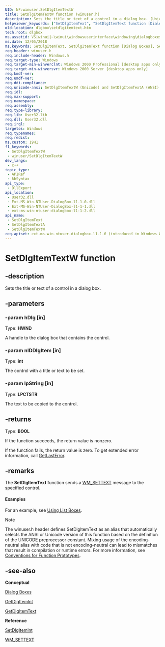 ```yaml
---
UID: NF:winuser.SetDlgItemTextW
title: SetDlgItemTextW function (winuser.h)
description: Sets the title or text of a control in a dialog box. (Unicode)
helpviewer_keywords: ["SetDlgItemText", "SetDlgItemText function [Dialog Boxes]", "SetDlgItemTextW", "_win32_SetDlgItemText", "_win32_setdlgitemtext_cpp", "dlgbox.setdlgitemtext", "winui._win32_setdlgitemtext", "winuser/SetDlgItemText", "winuser/SetDlgItemTextW"]
old-location: dlgbox\setdlgitemtext.htm
tech.root: dlgbox
ms.assetid: VS|winui|~\winui\windowsuserinterface\windowing\dialogboxes\dialogboxreference\dialogboxfunctions\setdlgitemtext.htm
ms.date: 12/05/2018
ms.keywords: SetDlgItemText, SetDlgItemText function [Dialog Boxes], SetDlgItemTextA, SetDlgItemTextW, _win32_SetDlgItemText, _win32_setdlgitemtext_cpp, dlgbox.setdlgitemtext, winui._win32_setdlgitemtext, winuser/SetDlgItemText, winuser/SetDlgItemTextA, winuser/SetDlgItemTextW
req.header: winuser.h
req.include-header: Windows.h
req.target-type: Windows
req.target-min-winverclnt: Windows 2000 Professional [desktop apps only]
req.target-min-winversvr: Windows 2000 Server [desktop apps only]
req.kmdf-ver: 
req.umdf-ver: 
req.ddi-compliance: 
req.unicode-ansi: SetDlgItemTextW (Unicode) and SetDlgItemTextA (ANSI)
req.idl: 
req.max-support: 
req.namespace: 
req.assembly: 
req.type-library: 
req.lib: User32.lib
req.dll: User32.dll
req.irql: 
targetos: Windows
req.typenames: 
req.redist: 
ms.custom: 19H1
f1_keywords:
 - SetDlgItemTextW
 - winuser/SetDlgItemTextW
dev_langs:
 - c++
topic_type:
 - APIRef
 - kbSyntax
api_type:
 - DllExport
api_location:
 - User32.dll
 - Ext-MS-Win-NTUser-DialogBox-l1-1-0.dll
 - Ext-MS-Win-NTUser-DialogBox-l1-1-1.dll
 - ext-ms-win-ntuser-dialogbox-l1-1-2.dll
api_name:
 - SetDlgItemText
 - SetDlgItemTextA
 - SetDlgItemTextW
req.apiset: ext-ms-win-ntuser-dialogbox-l1-1-0 (introduced in Windows 8)
---
```


# SetDlgItemTextW function


## -description

Sets the title or text of a control in a dialog box.

## -parameters

### -param hDlg [in]

Type: <b>HWND</b>

A handle to the dialog box that contains the control.

### -param nIDDlgItem [in]

Type: <b>int</b>

The control with a title or text to be set.

### -param lpString [in]

Type: <b>LPCTSTR</b>

The text to be copied to the control.

## -returns

Type: <b>BOOL</b>

If the function succeeds, the return value is nonzero.

If the function fails, the return value is zero. To get extended error information, call <a href="/windows/desktop/api/errhandlingapi/nf-errhandlingapi-getlasterror">GetLastError</a>.

## -remarks

The <b>SetDlgItemText</b> function sends a <a href="/windows/desktop/winmsg/wm-settext">WM_SETTEXT</a> message to the specified control. 


#### Examples

For an example, see <a href="/windows/desktop/Controls/using-list-boxes">Using List Boxes</a>. 

<div class="code"></div>




> [!NOTE]
> The winuser.h header defines SetDlgItemText as an alias that automatically selects the ANSI or Unicode version of this function based on the definition of the UNICODE preprocessor constant. Mixing usage of the encoding-neutral alias with code that is not encoding-neutral can lead to mismatches that result in compilation or runtime errors. For more information, see [Conventions for Function Prototypes](/windows/win32/intl/conventions-for-function-prototypes).

## -see-also

<b>Conceptual</b>



<a href="/windows/desktop/dlgbox/dialog-boxes">Dialog Boxes</a>



<a href="/windows/desktop/api/winuser/nf-winuser-getdlgitemint">GetDlgItemInt</a>



<a href="/windows/desktop/api/winuser/nf-winuser-getdlgitemtexta">GetDlgItemText</a>



<b>Reference</b>



<a href="/windows/desktop/api/winuser/nf-winuser-setdlgitemint">SetDlgItemInt</a>



<a href="/windows/desktop/winmsg/wm-settext">WM_SETTEXT</a>
